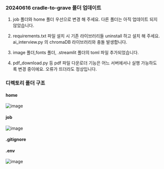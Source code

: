 ### 20240616 cradle-to-grave 폴더 업데이트

1) job 폴더와 home 폴더 우선으로 변경 해 주세요. 다른 폴더는 아직 업데이트 되지 않았습니다.

2) requirements.txt 파일 설치 시 기존 라이브러리들 uninstall 하고 설치 해 주세요.
    ai_interview.py 의 chromaDB 라이브러리와 충돌 발생합니다.

3) image 폴더,fonts 폴더, .streamlit 폴더의 toml 파일 추가되었습니다.

4) pdf_download.py 등 pdf 파일 다운로더 기능은 어느 서버에서나 실행 가능하도록 변경 중이에요. 오류가 뜨더라도 정상입니다.

### 디렉토리 폴더 구조
#### home
![image](https://github.com/O2B2TEAM/O2B2WEB/assets/112530099/d6c3b0e4-69f7-4201-af55-eaa58cda64ec)

#### job
![image](https://github.com/O2B2TEAM/O2B2WEB/assets/112530099/4233ef76-5797-4c90-b973-075234873d07)

#### .gitignore
#### .env
![image](https://github.com/O2B2TEAM/O2B2WEB/assets/112530099/3bcb09f5-80ab-4b6b-837e-29ee76f926a4)

